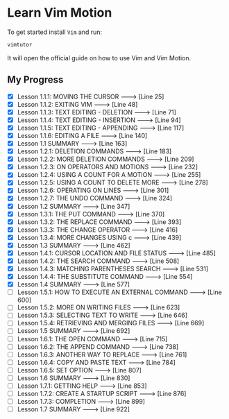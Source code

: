 # Learn Vim Motion

To get started install `Vim` and run:

```sh
vimtutor
```

It will open the official guide on how to use Vim and Vim Motion.

## My Progress

- [x] Lesson 1.1.1: MOVING THE CURSOR ---> [Line 25]
- [x] Lesson 1.1.2: EXITING VIM ---> [Line 48]
- [x] Lesson 1.1.3: TEXT EDITING - DELETION ---> [Line 71]
- [x] Lesson 1.1.4: TEXT EDITING - INSERTION ---> [Line 94]
- [x] Lesson 1.1.5: TEXT EDITING - APPENDING ---> [Line 117]
- [x] Lesson 1.1.6: EDITING A FILE ---> [Line 140]
- [x] Lesson 1.1 SUMMARY ---> [Line 163]
- [x] Lesson 1.2.1: DELETION COMMANDS ---> [Line 183]
- [x] Lesson 1.2.2: MORE DELETION COMMANDS ---> [Line 209]
- [x] Lesson 1.2.3: ON OPERATORS AND MOTIONS ---> [Line 232]
- [x] Lesson 1.2.4: USING A COUNT FOR A MOTION ---> [Line 255]
- [x] Lesson 1.2.5: USING A COUNT TO DELETE MORE ---> [Line 278]
- [x] Lesson 1.2.6: OPERATING ON LINES ---> [Line 301]
- [x] Lesson 1.2.7: THE UNDO COMMAND ---> [Line 324]
- [x] Lesson 1.2 SUMMARY ---> [Line 347]
- [x] Lesson 1.3.1: THE PUT COMMAND ---> [Line 370]
- [x] Lesson 1.3.2: THE REPLACE COMMAND ---> [Line 393]
- [x] Lesson 1.3.3: THE CHANGE OPERATOR ---> [Line 416]
- [x] Lesson 1.3.4: MORE CHANGES USING c ---> [Line 439]
- [x] Lesson 1.3 SUMMARY ---> [Line 462]
- [x] Lesson 1.4.1: CURSOR LOCATION AND FILE STATUS ---> [Line 485]
- [x] Lesson 1.4.2: THE SEARCH COMMAND ---> [Line 508]
- [x] Lesson 1.4.3: MATCHING PARENTHESES SEARCH ---> [Line 531]
- [x] Lesson 1.4.4: THE SUBSTITUTE COMMAND ---> [Line 554]
- [x] Lesson 1.4 SUMMARY ---> [Line 577]
- [ ] Lesson 1.5.1: HOW TO EXECUTE AN EXTERNAL COMMAND ---> [Line 600]
- [ ] Lesson 1.5.2: MORE ON WRITING FILES ---> [Line 623]
- [ ] Lesson 1.5.3: SELECTING TEXT TO WRITE ---> [Line 646]
- [ ] Lesson 1.5.4: RETRIEVING AND MERGING FILES ---> [Line 669]
- [ ] Lesson 1.5 SUMMARY ---> [Line 692]
- [ ] Lesson 1.6.1: THE OPEN COMMAND ---> [Line 715]
- [ ] Lesson 1.6.2: THE APPEND COMMAND ---> [Line 738]
- [ ] Lesson 1.6.3: ANOTHER WAY TO REPLACE ---> [Line 761]
- [ ] Lesson 1.6.4: COPY AND PASTE TEXT ---> [Line 784]
- [ ] Lesson 1.6.5: SET OPTION ---> [Line 807]
- [ ] Lesson 1.6 SUMMARY ---> [Line 830]
- [ ] Lesson 1.7.1: GETTING HELP ---> [Line 853]
- [ ] Lesson 1.7.2: CREATE A STARTUP SCRIPT ---> [Line 876]
- [ ] Lesson 1.7.3: COMPLETION ---> [Line 899]
- [ ] Lesson 1.7 SUMMARY ---> [Line 922]

